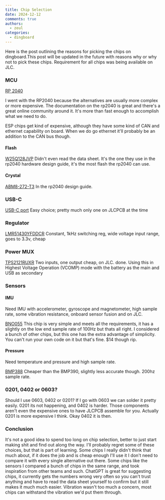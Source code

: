 ```yaml
---
title: Chip Selection
date: 2024-12-12
comments: true
authors:
  - zeul
categories:
  - dingboard
---
```


Here is the post outlining the reasons for picking the chips on dingboard.This post will be updated in the future with reasons why or why not to pick these chips. Requirement for all chips was being available on JLC. 

### MCU

[RP 2040](https://www.raspberrypi.com/products/rp2040/)

I went with the RP2040 because the alternatives are usually more complex or more expensive. The documentation on the rp2040 is great and there's a great online community around it. It's more than fast enough to accomplish what we need to do. 

ESP chips get kind of expensive, although they have some kind of CAN and ethernet capability on board. When we do go ethernet it'll probably be an addition to the CAN bus though.

#### Flash
[W25Q128JVP](https://www.winbond.com/hq/product/code-storage-flash-memory/serial-nor-flash/?__locale=en&partNo=W25Q128JV) Didn't even read the data sheet. It's the one they use in the rp2040 hardware design guide, it's the most flash the rp2040 can use.

#### Crystal
[ABM8-272-T3](https://www.digikey.ca/en/products/detail/abracon-llc/ABM8-272-T3/22472366) In the rp2040 design guide. 

### USB-C 

[USB-C port](https://jlcpcb.com/partdetail/Korean_HropartsElec-TYPE_C_31_M04/C129018) Easy choice; pretty much only one on JLCPCB at the time

### Regulator

[LMR51430YFDDCR](https://jlcpcb.com/partdetail/TexasInstruments-LMR51430YFDDCR/C5219261) Constant, 1kHz switching reg, wide voltage input range, goes to 3.3v, cheap

### Power MUX

[TPS2121RUXR](https://jlcpcb.com/partdetail/TexasInstruments-TPS2121RUXR/C485916) Two inputs, one output cheap, on JLC. done.
Using this in Highest Voltage Operation (VCOMP) mode with the battery as the main and USB as secondary  

### Sensors

#### IMU

Need IMU with accelerometer, gyroscope and magnetometer, high sample rate, some vibration resistance, onboard sensor fusion and on JLC.

[BNO055](https://www.bosch-sensortec.com/products/smart-sensor-systems/bno055/) This chip is very simple and meets all the requirements, it has a slightly on the low end sample rate of 100Hz but thats all right. I considered a bunch of other chips, but this one has the extra advantage of simplicity. You can't run your own code on it but that's fine. $14 though rip.

#### Pressure

Need temperature and pressure and high sample rate.

[BMP388](https://www.bosch-sensortec.com/products/environmental-sensors/pressure-sensors/bmp388/) Cheaper than the BMP390, slightly less accurate though. 200hz sample rate. 

### 0201, 0402 or 0603?
Should I use 0603, 0402 or 0201?
If I go with 0603 we can solder it pretty easily. 0201 its not happening, and 0402 is harder. Those components aren't even the expensive ones to have JLCPCB assemble for you. Actually 0201 is more expensive I think. Okay 0402 it is then. 


### Conclusion
It's not a good idea to spend too long on chip selection, better to just start making shit and find out along the way. I'll probably regret some of these choices, but that is part of learning.
Some chips I really didn't think that much about, if it does the job and is cheap enough I'll use it I don't need to compare it with every single alternative out there. Some chips like the sensors I compared a bunch of chips in the same range, and took inspiration from other teams and such. ChatGPT is great for suggesting chips, it currently gets the numbers wrong very often so you can't trust anything and have to read the data sheet yourself to confirm but it still makes it much much easier.
Vibration wasn't too much a concern, most chips can withstand the vibration we'd put them through.